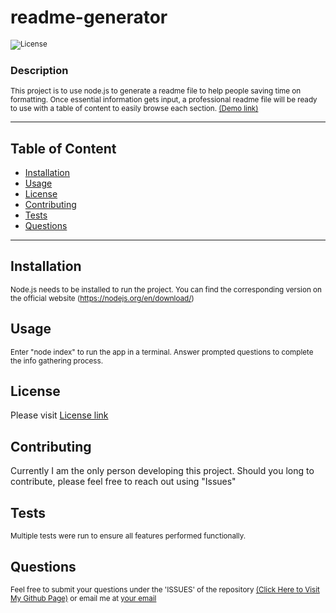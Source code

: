 
# readme-generator 

<sub>![License](https://img.shields.io/badge/License-MIT-blue.svg)</sub>

### Description

<sub>This project is to use node.js to generate a readme file to help people saving time on formatting.  Once essential information gets input, a professional readme file will be ready to use with a table of content to easily browse each section. [(Demo link)](https://watch.screencastify.com/v/8GIK8YQga6MCvtUQdJQ1)</sub>
___
## Table of Content
* [Installation](#installation)
* [Usage](#usage)
* [License](#license)
* [Contributing](#contributing)
* [Tests](#tests)
* [Questions](#questions)
___

## Installation
<sub>Node.js needs to be installed to run the project. You can find the corresponding version on the official website (https://nodejs.org/en/download/)</sub>

## Usage
<sub>Enter "node index" to run the app in a terminal. Answer prompted questions to complete the info gathering process.</sub>

## License

Please visit [License link](https://choosealicense.com/licenses/mit/)


## Contributing
Currently I am the only person developing this project. Should you long to contribute, please feel free to reach out using "Issues"

## Tests
<sub>Multiple tests were run to ensure all features performed functionally. </sub>

## Questions
<sub>Feel free to submit your questions under the 'ISSUES' of the repository [(Click Here to Visit My Github Page)](https://github.com/jabezli) or email me at [your email](mailto:myemail@gmail.com)</sub>
